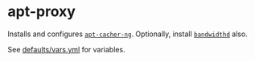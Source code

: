 apt-proxy
===================

Installs and configures [`apt-cacher-ng`](https://www.unix-ag.uni-kl.de/~bloch/acng/). Optionally, install [`bandwidthd`](https://bandwidthd.sourceforge.net/) also.

See [defaults/vars.yml](defaults/vars.yml) for variables.
